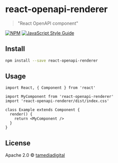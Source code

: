 # react-openapi-renderer

> &quot;React OpenAPI component&quot;

[![NPM](https://img.shields.io/npm/v/react-openapi-renderer.svg)](https://www.npmjs.com/package/react-openapi-renderer) [![JavaScript Style Guide](https://img.shields.io/badge/code_style-standard-brightgreen.svg)](https://standardjs.com)

## Install

```bash
npm install --save react-openapi-renderer
```

## Usage

```tsx
import React, { Component } from 'react'

import MyComponent from 'react-openapi-renderer'
import 'react-openapi-renderer/dist/index.css'

class Example extends Component {
  render() {
    return <MyComponent />
  }
}
```

## License

Apache 2.0 © [tamediadigital](https://github.com/tamediadigital)
